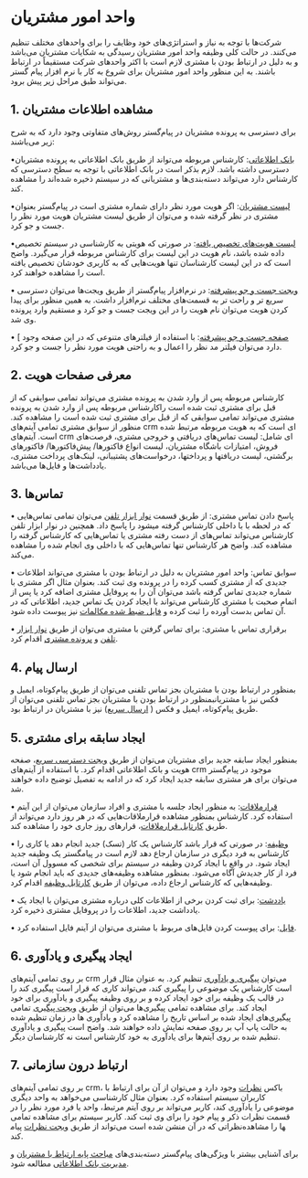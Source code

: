 
# واحد امور مشتریان

شرکت‌ها با توجه به نیاز و استراتژی‌های خود وظایف را برای واحدهای مختلف تنظیم می‌کنند. در حالت کلی وظیفه واحد امور مشتریان رسیدگی به شکایات مشتریان می‌باشد و به دلیل در ارتباط بودن با مشتری لازم است با اکثر واحدهای شرکت مستقیماً در ارتباط باشند. به این منظور واحد امور مشتریان برای شروع به کار با نرم افزار پیام گستر می‌تواند طبق مراحل زیر پیش برود.

## 1.	مشاهده اطلاعات مشتریان

برای دسترسی به پرونده مشتریان در پیام‌گستر روش‌های متفاوتی وجود دارد که به شرح زیر می‌باشند:

•[بانک اطلاعاتی](http://septadocs.1st.co.com/payamgostar/documents/%D9%84%DB%8C%D8%B3%D8%AA-%D9%87%D9%88%DB%8C%D8%AA%E2%80%8C%D9%87%D8%A7-%D8%AF%D8%B1-%D8%A8%D8%A7%D9%86%DA%A9-%D8%A7%D8%B7%D9%84%D8%A7%D8%B9%D8%A7%D8%AA%DB%8C-?selectedId=b60ef00d-ed33-4ec1-5534-08d966729247&menuItemType=1&versionId=a1cb5bd2-9978-4ca7-b9d6-08d951882868): کارشناس مربوطه می‌تواند از طریق بانک اطلاعاتی به پرونده مشتریان دسترسی داشته باشد. لازم بذکر است در بانک اطلاعاتی با توجه به سطح دسترسی که کارشناس دارد می‌تواند دسته‌بندی‌ها و مشتریانی که در سیستم ذخیره شده‌اند را مشاهده کند. 

•[لیست مشتریان](http://septadocs.1st.co.com/payamgostar/documents/%D9%84%DB%8C%D8%B3%D8%AA-%D9%85%D8%B4%D8%AA%D8%B1%DB%8C%D8%A7%D9%86?selectedId=24a5721c-9990-4b4e-de12-08d91e8638da&menuItemType=1&versionId=a1cb5bd2-9978-4ca7-b9d6-08d951882868): اگر هویت مورد نظر دارای شماره مشتری است در پیا‌م‌گستر بعنوان مشتری در نظر گرفته شده و می‌توان از طریق لیست مشتریان هویت مورد نظر را جست و جو کرد.

•[لیست هویت‌های تخصیص یافته](http://septadocs.1st.co.com/payamgostar/documents/%D9%84%DB%8C%D8%B3%D8%AA-%D9%87%D9%88%DB%8C%D8%AA%E2%80%8C%D9%87%D8%A7%DB%8C-%D8%AA%D8%AE%D8%B5%DB%8C%D8%B5-%DB%8C%D8%A7%D9%81%D8%AA%D9%87?selectedId=131c2c37-b997-4af3-eb92-08d980f4b4e7&menuItemType=1&versionId=a1cb5bd2-9978-4ca7-b9d6-08d951882868): در صورتی که هویتی به کارشناسی در سیستم تخصیص داده شده باشد، نام هویت در این لیست برای کارشناس مربوطه قرار می‌گیرد. واضح است که در این لیست کارشناسان تنها هویت‌هایی که به کاربری خودشان تخصیص یافته است را مشاهده خواهند کرد.

•	 [ویجت جست و جو پیشرفته](http://septadocs.1st.co.com/payamgostar/documents/%D9%88%DB%8C%D8%AC%D8%AA-%D8%AC%D8%B3%D8%AA-%D9%88%D8%AC%D9%88-%D9%BE%DB%8C%D8%B4%D8%B1%D9%81%D8%AA%D9%87?selectedId=e9856192-ab0b-4522-de14-08d91e8638da&menuItemType=1&versionId=a1cb5bd2-9978-4ca7-b9d6-08d951882868): در نرم‌افزار پیام‌گستر از طریق ویجت‌ها می‌توان دسترسی سریع‌ تر و راحت تر به قسمت‌های مختلف نرم‌افزار داشت. به همین منظور برای پیدا کردن هویت می‌توان نام هویت را در این ویجت جست و جو کرد و مستقیم وارد پرونده وی شد.

•	 [ [صفحه جست و جو پیشرفته](http://septadocs.1st.co.com/payamgostar/documents/%D8%B5%D9%81%D8%AD%D9%87%E2%80%8C%DB%8C-%D8%AC%D8%B3%D8%AA%D8%AC%D9%88-%D9%BE%DB%8C%D8%B4%E2%80%8C%D8%B1%D9%81%D8%AA%D9%87?selectedId=5164446c-c6a5-467f-de10-08d91e8638da&menuItemType=1&versionId=a1cb5bd2-9978-4ca7-b9d6-08d951882868): با استفاده از فیلترهای متنوعی که در این صفحه وجود دارد می‌توان فیلتر مد نظر را اعمال و به راحتی هویت مورد نظر را جست و جو کرد.

## 2.	معرفی صفحات هویت

کارشناس مربوطه پس از وارد شدن به پرونده مشتری می‌تواند تمامی سوابقی که از قبل برای مشتری ثبت شده است راکارشناس مربوطه پس از وارد شدن به پرونده مشتری می‌تواند تمامی سوابقی که از قبل برای مشتری ثبت شده است را مشاهده کند. منظور از سوابق مشتری تمامی آیتم‌های crm ای است که به هویت مربوطه مرتبط شده است. آیتم‌های crm  ای شامل: لیست تماس‌های دریافتی و خروجی مشتری، فرصت‌های فروش، امتیازات باشگاه مشتریان، لیست انواع فاکتورها/ پیش‌فاکتورها/ فاکتورهای برگشتی، لیست دریافتها و پرداختها، درخواست‌های پشتیبانی، لینک‌های پرداخت مشتری، یادداشت‌ها و فایل‌‌ها می‌باشد.

## 3.	تماس‌ها

•	پاسخ دادن تماس مشتری: از طریق قسمت  [نوار ابزار تلفن](http://septadocs.1st.co.com/payamgostar/documents/%D9%85%D8%B4%D8%A7%D9%87%D8%AF%D9%87-%D8%AA%D9%85%D8%A7%D8%B3%E2%80%8C%D9%87%D8%A7-%D8%AF%D8%B1-%D9%86%D9%88%D8%A7%D8%B1-%D8%A7%D8%A8%D8%B2%D8%A7%D8%B1-%D8%AA%D9%84%D9%81%D9%86?selectedId=72e1c015-546c-4571-cce3-08d91e9497e3&menuItemType=1&versionId=a1cb5bd2-9978-4ca7-b9d6-08d951882868) می‌توان تمامی تماس‌هایی که در لحظه با  با داخلی کارشناس گرفته میشود را پاسخ داد. همچنین در نوار ابزار تلفن کارشناس می‌تواند تماس‌های از دست رفته مشتری یا تماس‌هایی که کارشناس گرفته را مشاهده کند. واضح هر کارشناس تنها تماس‌هایی که با داخلی وی انجام شده را مشاهده می‌کند.

•	سوابق تماس: واحد امور مشتریان به دلیل در ارتباط بودن با مشتری می‌تواند اطلاعات جدیدی که از مشتری کسب کرده را در پرونده وی ثبت کند. بعنوان مثال اگر مشتری با شماره جدیدی تماس گرفته باشد می‌توان آن را به پروفایل مشتری اضافه کرد یا پس از اتمام صحبت با مشتری کارشناس می‌تواند با ایجاد کردن یک تماس جدید، اطلاعاتی که در آن تماس بدست آورده را ثبت کرده و  [فایل ضبط شده مکالمات](http://septadocs.1st.co.com/payamgostar/documents/%D8%B6%D8%A8%D8%B7-%D9%85%DA%A9%D8%A7%D9%84%D9%85%D8%A7%D8%AA?selectedId=d3a433b0-5b71-41b2-f88b-08d97c04b0cb&menuItemType=1&versionId=a1cb5bd2-9978-4ca7-b9d6-08d951882868) نیز پیوست داده شود.

•	برقراری تماس با مشتری: برای تماس گرفتن با مشتری می‌توان از طریق [نوار ابزار تلفن](http://septadocs.1st.co.com/payamgostar/documents/%D9%85%D8%B4%D8%A7%D9%87%D8%AF%D9%87-%D8%AA%D9%85%D8%A7%D8%B3%E2%80%8C%D9%87%D8%A7-%D8%AF%D8%B1-%D9%86%D9%88%D8%A7%D8%B1-%D8%A7%D8%A8%D8%B2%D8%A7%D8%B1-%D8%AA%D9%84%D9%81%D9%86?selectedId=72e1c015-546c-4571-cce3-08d91e9497e3&menuItemType=1&versionId=a1cb5bd2-9978-4ca7-b9d6-08d951882868)  و  [پرونده مشتری](http://septadocs.1st.co.com/payamgostar/documents/%D8%A8%D8%B1%D9%82%D8%B1%D8%A7%D8%B1%DB%8C-%D8%AA%D9%85%D8%A7%D8%B3-%D8%A8%D8%A7-%DB%8C%DA%A9-%DA%A9%D9%84%DB%8C%DA%A9?selectedId=82deeb30-e4d3-40d8-de09-08d91e8638da&menuItemType=1&versionId=a1cb5bd2-9978-4ca7-b9d6-08d951882868) اقدام کرد.

## 4.	ارسال پیام

بمنظور در ارتباط بودن با مشتریان بجز تماس تلفنی می‌توان از طریق پیام‌کوتاه، ایمیل و فکس نیز با مشتریانبمنظور در ارتباط بودن با مشتریان بجز تماس تلفنی می‌توان از طریق پیام‌کوتاه، ایمیل و فکس ( [ارسال سریع](http://septadocs.1st.co.com/payamgostar/documents/%D8%A7%D8%B1%D8%B3%D8%A7%D9%84-%D8%B3%D8%B1%DB%8C%D8%B9?selectedId=8a0961f3-0ed6-4260-de1a-08d91e8638da&menuItemType=1&versionId=a1cb5bd2-9978-4ca7-b9d6-08d951882868)) نیز با مشتریان در ارتباط بود.    

## 5.	ایجاد سابقه برای مشتری

بمنظور ایجاد سابقه جدید برای مشتریان می‌توان از طریق  [ویجت دسترسی سریع](http://septadocs.1st.co.com/payamgostar/documents/%D9%88%DB%8C%D8%AC%D8%AA-%D8%AF%D8%B3%D8%AA%D8%B1%D8%B3%DB%8C-%D8%B3%D8%B1%DB%8C%D8%B9?selectedId=d3a8fd51-72a8-4d8d-f891-08d97c04b0cb&menuItemType=1&versionId=a1cb5bd2-9978-4ca7-b9d6-08d951882868)، صفحه هویت و بانک اطلاعاتی اقدام کرد. با استفاده از آیتم‌های crm موجود در پیام‌گستر می‌توان برای هر مشتری سابقه جدید ایجاد کرد که در ادامه به تفصیل توضیح داده خواهند شد.

•	 [قرارملاقات](http://septadocs.1st.co.com/payamgostar/documents/%D8%A7%DB%8C%D8%AC%D8%A7%D8%AF-%D9%82%D8%B1%D8%A7%D8%B1%D9%85%D9%84%D8%A7%D9%82%D8%A7%D8%AA?selectedId=17000758-0237-4333-8d4d-08d977603f16&menuItemType=1&versionId=a1cb5bd2-9978-4ca7-b9d6-08d951882868): به منظور ایجاد جلسه با مشتری و افراد سازمان می‌توان از این آیتم استفاده کرد. کارشناس بمنظور مشاهده قرارملاقات‌هایی که در هر روز دارد می‌تواند از طریق  [کارتابل قرارملاقات](http://septadocs.1st.co.com/payamgostar/documents/%DA%A9%D8%A7%D8%B1%D8%AA%D8%A7%D8%A8%D9%84-%D9%82%D8%B1%D8%A7%D8%B1%D9%85%D9%84%D8%A7%D9%82%D8%A7%D8%AA?selectedId=1e5b16d7-2908-405a-5445-08d966729247&menuItemType=1&versionId=a1cb5bd2-9978-4ca7-b9d6-08d951882868)، قرارهای روز جاری خود را مشاهده کند.

•	[وظیفه](http://septadocs.1st.co.com/payamgostar/documents/%D8%A7%DB%8C%D8%AC%D8%A7%D8%AF-%D9%88%D8%B8%DB%8C%D9%81%D9%87?selectedId=637a6257-710e-4b12-8d31-08d977603f16&menuItemType=1&versionId=a1cb5bd2-9978-4ca7-b9d6-08d951882868): در صورتی که قرار باشد کارشناس یک کار (تسک) جدید انجام دهد یا کاری را کارشناس به فرد دیگری در سازمان ارجاع دهد لازم است در پیامگستر یک وظیفه جدید ایجاد شود. در واقع با ایجاد کردن وظیفه در سیستم برای شخصی که مسوول آن است، فرد از کار جدیدش آگاه می‌شود. بمنظور مشاهده وظیفه‌های جدیدی که باید انجام شود یا وظیفه‌هایی که کارشناس ارجاع داده، می‌توان از طریق  [کارتابل وظیفه](http://septadocs.1st.co.com/payamgostar/documents/-%DA%A9%D8%A7%D8%B1%D8%AA%D8%A7%D8%A8%D9%84-%D9%88%D8%B8%DB%8C%D9%81%D9%87%D8%8C-%D9%BE%DB%8C%DA%AF%DB%8C%D8%B1%DB%8C-?selectedId=007ec303-e2e0-47c4-6649-08d96c443a9f&menuItemType=3&versionId=a1cb5bd2-9978-4ca7-b9d6-08d951882868) اقدام کرد.

•	[یاددشت](http://septadocs.1st.co.com/payamgostar/documents/%D8%A7%DB%8C%D8%AC%D8%A7%D8%AF-%DB%8C%D8%A7%D8%AF%D8%AF%D8%A7%D8%B4%D8%AA?selectedId=d46577e8-14b0-440d-f898-08d97c04b0cb&menuItemType=1&versionId=a1cb5bd2-9978-4ca7-b9d6-08d951882868): برای ثبت کردن برخی از اطلاعات کلی درباره مشتری می‌توان با ایجاد یک یادداشت جدید، اطلاعات را در پروفایل مشتری ذخیره کرد.

•	[فایل](http://septadocs.1st.co.com/payamgostar/documents/%D8%A7%DB%8C%D8%AC%D8%A7%D8%AF-%D9%81%D8%A7%DB%8C%D9%84-?selectedId=7d04d160-c9ee-42df-f89a-08d97c04b0cb&menuItemType=1&versionId=a1cb5bd2-9978-4ca7-b9d6-08d951882868): برای پیوست کردن فایل‌های مربوط با مشتری می‌توان از آیتم فایل استفاده کرد.

## 6.	ایجاد پیگیری و یادآوری

بر روی تمامی آیتم‌های crm می‌توان  [پیگیری و یادآوری](http://septadocs.1st.co.com/payamgostar/documents/%D8%AB%D8%A8%D8%AA-%DB%8C%D8%A7%D8%AF%D8%A2%D9%88%D8%B1%DB%8C-%D9%88-%D9%BE%DB%8C%DA%AF%DB%8C%D8%B1%DB%8C?selectedId=94dabd68-9f08-4a31-8d2d-08d977603f16&menuItemType=1&versionId=a1cb5bd2-9978-4ca7-b9d6-08d951882868) تنظیم کرد. به عنوان مثال قرار است کارشناس یک موضوعی را پیگیری کند، می‌تواند کاری که قرار است پیگیری کند را در قالب یک وظیفه برای خود ایجاد کرده و بر روی وظیفه پیگیری و یادآوری برای خود ایجاد کند. برای مشاهده تمامی پیگیری‌ها می‌توان از طریق  [ویجت پیگیری](http://septadocs.1st.co.com/payamgostar/documents/%D9%88%DB%8C%D8%AC%D8%AA-%D9%BE%DB%8C%DA%AF%DB%8C%D8%B1%DB%8C-%D9%88-%DB%8C%D8%A7%D8%AF%D8%A2%D9%88%D8%B1%DB%8C?selectedId=0f641ff1-2deb-4a0c-5539-08d966729247&menuItemType=1&versionId=a1cb5bd2-9978-4ca7-b9d6-08d951882868)‌ تمامی پیگیری‌های ایجاد شده بر اساس تاریخ را مشاهده کرد و یادآوری ها در زمان تنظیم شده به حالت پاپ آپ بر روی صفحه نمایش داده خواهند شد. واضح است پیگیری و یادآوری تنظیم شده بر روی آیتم‌ها برای یادآوری به خود کارشناس است نه کارشناسان دیگر.


## 7.	ارتباط درون سازمانی

بر روی تمامی آیتم‌های crm، باکس [نظرات]( http://septadocs.1st.co.com/payamgostar/documents/%D8%AB%D8%A8%D8%AA-%D9%86%D8%B8%D8%B1?selectedId=71eb2128-b4db-457d-8d2f-08d977603f16&menuItemType=1&versionId=a1cb5bd2-9978-4ca7-b9d6-08d951882868)
 وجود دارد و می‌توان از آن برای ارتباط با کاربران سیستم استفاده کرد. بعنوان مثال کارشناسی می‌خواهد به واحد دیگری موضوعی را یادآوری کند، کاربر می‌تواند بر روی آیتم مرتبط، واحد یا فرد مورد نظر را در قسمت نظرات ذکر و پیام خود را برای وی ثبت کند. کاربر سیستم برای مشاهده تمامی نظراتی که در آن منشن شده است می‌تواند از طریق [ویجت نظرات]( http://septadocs.1st.co.com/payamgostar/documents/%D9%85%D8%B4%D8%A7%D9%87%D8%AF%D9%87%E2%80%8C%DB%8C-%D9%88%DB%8C%D8%AC%D8%AA-%D9%86%D8%B8%D8%B1%D8%A7%D8%AA?selectedId=0d33c8e6-0238-436b-5572-08d966729247&menuItemType=1&versionId=a1cb5bd2-9978-4ca7-b9d6-08d951882868)
 پیام‎ها را مشاهده کند. 

برای آشنایی بیشتر با ویژگی‌های پیام‌گستر دسته‌بندی‌های  [مباحث پایه ارتباط با مشتریان](http://septadocs.1st.co.com/payamgostar/documents/%D9%85%D8%A8%D8%A7%D8%AD%D8%AB-%D9%BE%D8%A7%DB%8C%D9%87-%D9%85%D8%AF%DB%8C%D8%B1%DB%8C%D8%AA-%D8%A7%D8%B1%D8%AA%D8%A8%D8%A7%D8%B7-%D8%A8%D8%A7-%D9%85%D8%B4%D8%AA%D8%B1%DB%8C%D8%A7%D9%86?selectedId=1bae0f76-ab56-4d8b-f612-08d7db063b50&menuItemType=2)  و  [مدیریت بانک اطلاعاتی]( http://septadocs.1st.co.com/payamgostar/documents/%D9%85%D8%AF%DB%8C%D8%B1%DB%8C%D8%AA-%D8%A8%D8%A7%D9%86%DA%A9-%D8%A7%D8%B7%D9%84%D8%A7%D8%B9%D8%A7%D8%AA%DB%8C?selectedId=d8a52da1-efc2-40db-7169-08d8a996e9ef&menuItemType=2)
  مطالعه شود.
